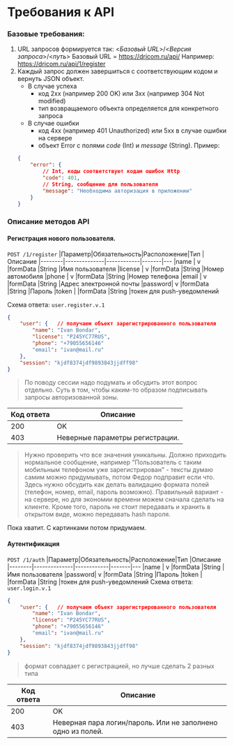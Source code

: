 # Требования к API
### Базовые требования:
1. URL запросов формируется так: 
<*Базовый URL*>/<*Версия запроса*>/<*путь*>
Базовый URL = https://dricom.ru/api/
Например: https://dricom.ru/api/1/register
2. Каждый запрос должен завершиться с соответствующим кодом и вернуть JSON объект. 
    - В случае успеха 
        - код 2xx (например 200 OK) или 3xx (например 304 Not modified)
        - тип возвращаемого объекта определяется для конкретного запроса
    - В случае ошибки
        - код 4xx (например 401 Unauthorized) или 5xx в случае ошибки на сервере 
        - объект Error с полями *code* (Int) и *message* (String). Пример:
    ```json
	{
		"error": {
		    // Int, коды соответствуют кодам ошибок Http
			"code": 401, 
			// String, сообщение для пользователя
			"message": "Необходима авторизация в приложении"
		}
	}
	```
### Описание методов API
#### Регистрация нового пользователя.
`POST /1/register`
|Параметр|Обязательность|Расположение|Тип    |Описание
|--------|--------------|------------|-------|---
|name    |      v       |formData    |String |Имя пользователя
|license |      v       |formData    |String |Номер автомобиля
|phone   |      v       |formData    |String |Номер телефона
|email   |      v       |formData    |String |Адрес электронной почты
|password|      v       |formData    |String |Пароль
|token   |              |formData    |String |токен для push-уведомлений

Схема ответа: `user.register.v.1`
```json
{
	"user": {	// получаем объект зарегистрированного пользователя
		"name": "Ivan Bondar",
		"license": "P245YC77RUS",
		"phone": "+79055656146"
		"email": "ivan@mail.ru"
	},
	"session": "kjdf8374jdf9893843jjdff98"
}
```
> По поводу сессии надо подумать и обсудить этот вопрос отдельно. Суть в том, чтобы каким-то образом подписывать запросы авторизованной зоны.

Код ответа|Описание
----------|---
200       |OK
403       | Неверные параметры регистрации.

>Нужно проверить что все значения уникальны.
Должно приходить нормальное сообщение, например "Пользователь с таким мобильным телефоном уже зарегистрирован" - тексты думаю самим можно придумывать, потом Федор подправит если что.
Здесь нужно обсудить как делать валидацию формата полей (телефон, номер, email, пароль возможно). Правильный вариант - на сервере, но для экономии времени можем сначала сделать на клиенте. Кроме того, пароль не стоит передавать и хранить в открытом виде, можно передавать hash пароля.

Пока хватит. С картинками потом придумаем.
#### Аутентификация
`POST /1/auth`
|Параметр|Обязательность|Расположение|Тип    |Описание
|--------|--------------|------------|-------|---
|name    |      v       |formData    |String |Имя пользователя
|password|      v       |formData    |String |Пароль
|token   |              |formData    |String |токен для push-уведомлений
Схема ответа: `user.login.v.1` 
```json
{
	"user": {	// получаем объект зарегистрированного пользователя
		"name": "Ivan Bondar",
		"license": "P245YC77RUS",
		"phone": "+79055656146"
		"email": "ivan@mail.ru"
	},
	"session": "kjdf8374jdf9893843jjdff98"
}
```
>формат совпадает с регистрацией, но лучше сделать 2 разных типа

Код ответа|Описание
----------|---
200       |OK
403       | Неверная пара логин/пароль. Или не заполнено одно из полей.
